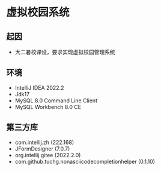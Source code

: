 # 虚拟校园系统

## 起因
- 大二暑校课设，要求实现虚拟校园管理系统

## 环境
- IntelliJ IDEA 2022.2
- Jdk17
- MySQL 8.0 Command Line Client
- MySQL Workbench 8.0 CE

## 第三方库
- com.intellij.zh (222.168)
- JFormDesigner (7.0.7)
- org.intellij.gitee (2022.2.0)
- com.github.tuchg.nonasciicodecompletionhelper (0.1.10)


